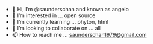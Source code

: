 - 👋 Hi, I’m @saunderschan and known as angelo
- 👀 I’m interested in ... open source 
- 🌱 I’m currently learning ... phyton, html
- 💞️ I’m looking to collaborate on ... all
- 📫 How to reach me ... saunderschan1979@gmail.com

<!---
saunderschan/saunderschan is a ✨ special ✨ repository because its `README.md` (this file) appears on your GitHub profile.
You can click the Preview link to take a look at your changes.
--->
